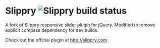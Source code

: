 # Slippry ![Slippry build status](https://travis-ci.org/booncon/slippry.svg?branch=master)

A fork of Slippry responsive slider plugin for jQuery. Modified to remove explicit compass dependency for dev builds.

Check out the official plugin at http://slippry.com
